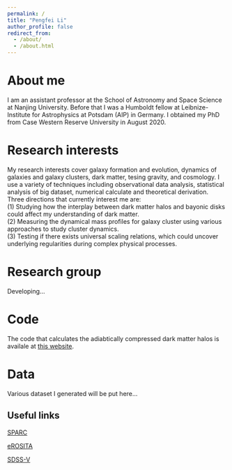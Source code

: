 ```yaml
---
permalink: /
title: "Pengfei Li"
author_profile: false
redirect_from: 
  - /about/
  - /about.html
---
```


About me
======
I am an assistant professor at the School of Astronomy and Space Science at Nanjing University. Before that I was a Humboldt fellow at Leibnize-Institute for Astrophysics at Potsdam (AIP) in Germany. I obtained my PhD from Case Western Reserve University in August 2020.

Research interests
======
My research interests cover galaxy formation and evolution, dynamics of galaxies and galaxy clusters, dark matter, tesing gravity, and cosmology. I use a variety of techniques including observational data analysis, statistical analysis of big dataset, numerical calculate and theoretical derivation. Three directions that currently interest me are:  
(1) Studying how the interplay between dark matter halos and bayonic disks could affect my understanding of dark matter.  
(2) Measuring the dynamical mass profiles for galaxy cluster using various approaches to study cluster dynamics.  
(3) Testing if there exists universal scaling relations, which could uncover underlying regularities during complex physical processes.  

Research group
======
Developing...

Code
======
The code that calculates the adiabtically compressed dark matter halos is availale at [this website](https://github.com/PengfeiLi0606/compress).

Data
======
Various dataset I generated will be put here...


Useful links
------
[SPARC](http://astroweb.case.edu/SPARC/)

[eROSITA](https://erosita.mpe.mpg.de/dr1/)

[SDSS-V](https://www.sdss.org/dr18/bhm/)

